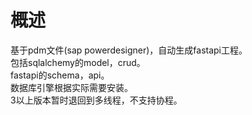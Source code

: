 # 概述
基于pdm文件(sap powerdesigner)，自动生成fastapi工程。   
包括sqlalchemy的model，crud。   
fastapi的schema，api。   
数据库引擎根据实际需要安装。   
3以上版本暂时退回到多线程，不支持协程。